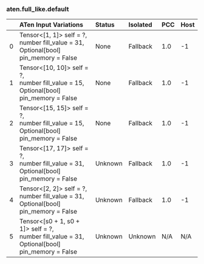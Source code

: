 ### aten.full_like.default
|    | ATen Input Variations                                                                              | Status   | Isolated   | PCC   | Host   |
|---:|:---------------------------------------------------------------------------------------------------|:---------|:-----------|:------|:-------|
|  0 | Tensor<[1, 1]> self = ?,<br>number fill_value = 31,<br>Optional[bool] pin_memory = False           | None     | Fallback   | 1.0   | -1     |
|  1 | Tensor<[10, 10]> self = ?,<br>number fill_value = 15,<br>Optional[bool] pin_memory = False         | None     | Fallback   | 1.0   | -1     |
|  2 | Tensor<[15, 15]> self = ?,<br>number fill_value = 15,<br>Optional[bool] pin_memory = False         | None     | Fallback   | 1.0   | -1     |
|  3 | Tensor<[17, 17]> self = ?,<br>number fill_value = 31,<br>Optional[bool] pin_memory = False         | Unknown  | Fallback   | 1.0   | -1     |
|  4 | Tensor<[2, 2]> self = ?,<br>number fill_value = 31,<br>Optional[bool] pin_memory = False           | Unknown  | Fallback   | 1.0   | -1     |
|  5 | Tensor<[s0 + 1, s0 + 1]> self = ?,<br>number fill_value = 31,<br>Optional[bool] pin_memory = False | Unknown  | Unknown    | N/A   | N/A    |

